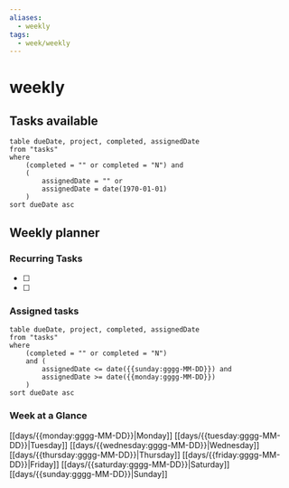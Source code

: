 ```yaml
---
aliases:
  - weekly
tags:
  - week/weekly
---
```


# weekly

## Tasks available

```dataview
table dueDate, project, completed, assignedDate
from "tasks"
where
	(completed = "" or completed = "N") and
	(
		assignedDate = "" or
		assignedDate = date(1970-01-01)
	)
sort dueDate asc
```

## Weekly planner

### Recurring Tasks
- [ ] 
- [ ] 

### Assigned tasks

```dataview
table dueDate, project, completed, assignedDate
from "tasks"
where
	(completed = "" or completed = "N")
	and (
		assignedDate <= date({{sunday:gggg-MM-DD}}) and
		assignedDate >= date({{monday:gggg-MM-DD}})
	)
sort dueDate asc
```


### Week at a Glance

[[days/{{monday:gggg-MM-DD}}|Monday]]
[[days/{{tuesday:gggg-MM-DD}}|Tuesday]]
[[days/{{wednesday:gggg-MM-DD}}|Wednesday]]
[[days/{{thursday:gggg-MM-DD}}|Thursday]]
[[days/{{friday:gggg-MM-DD}}|Friday]]
[[days/{{saturday:gggg-MM-DD}}|Saturday]]
[[days/{{sunday:gggg-MM-DD}}|Sunday]]

